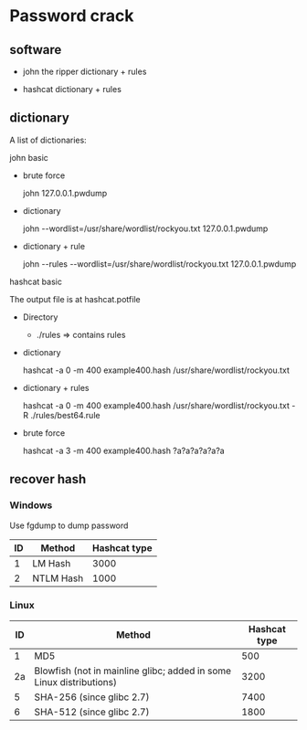 # Password crack

## software

* john the ripper
dictionary + rules

* hashcat
dictionary + rules

## dictionary

A list of dictionaries:

john basic

* brute force

    john 127.0.0.1.pwdump
* dictionary
    
    john --wordlist=/usr/share/wordlist/rockyou.txt 127.0.0.1.pwdump

* dictionary + rule

    john --rules --wordlist=/usr/share/wordlist/rockyou.txt 127.0.0.1.pwdump

hashcat basic

The output file is at hashcat.potfile

* Directory
    * ./rules => contains rules

* dictionary

    hashcat -a 0 -m 400 example400.hash /usr/share/wordlist/rockyou.txt

* dictionary + rules

    hashcat -a 0 -m 400 example400.hash /usr/share/wordlist/rockyou.txt -R ./rules/best64.rule

*  brute force
    
    hashcat -a 3 -m 400 example400.hash ?a?a?a?a?a?a

## recover hash 

### Windows

Use fgdump to dump password

|ID  | Method| Hashcat type|
|----|-------|-------|
|1   | LM Hash| 3000 |
|2  |  NTLM Hash| 1000 |

### Linux

|ID  | Method| Hashcat type|
|----|-------|-------|
|1   | MD5| 500 |
|2a  | Blowfish (not in mainline glibc; added in some Linux distributions)| 3200 |
|5   | SHA-256 (since glibc 2.7)| 7400 | 
|6   | SHA-512 (since glibc 2.7)| 1800|